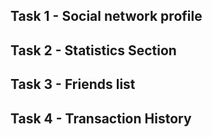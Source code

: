 ## Task 1 - Social network profile

## Task 2 - Statistics Section

## Task 3 - Friends list

## Task 4 - Transaction History
